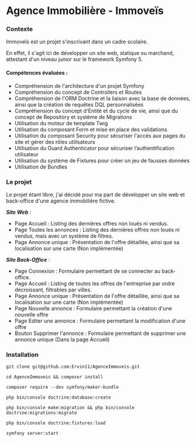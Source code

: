 # Agence Immobilière - Immoveïs

### Contexte

Immoveïs est un projet s'inscrivant dans un cadre scolaire. 

En effet, il s'agit ici de développer un site web, statique ou marchand, attestant d'un niveau junior sur le framework Symfony 5.

#### Compétences évaluées :

- Compréhension de l'architecture d'un projet Symfony
- Compréhension du concept de Controllers et Routes
- Compréhension de l'ORM Doctrine et la liaison avec la base de données, ainsi que la création de requêtes DQL personnalisées
- Compréhension du concept d'Entité et du cycle de vie, ainsi que du concept de Repository et système de Migrations
- Utilisation du moteur de template Twig
- Utilisation du composant Form et mise en place des validations
- Utilisation du composant Security pour sécuriser l'accès aux pages du site et gérer des rôles utilisateurs
- Utilisation du Guard Authenticator pour sécuriser l’authentification utilisateur
- Utilisation du système de Fixtures pour créer un jeu de fausses données
- Utilisation de Bundles

### Le projet

Le projet étant libre, j'ai décidé pour ma part de développer un site web et back-office d'une agence immobilière fictive.

***Site Web*** :

- Page Accueil : Listing des dernières offres non loués ni vendus.
- Page Toutes les annonces : Listing des dernières offres non loués ni vendus, mais avec un système de filtres.
- Page Annonce unique : Présentation de l'offre détaillée, ainsi que sa localisation sur une carte (Non implémentée)

***Site Back-Office*** :

- Page Connexion : Formulaire permettant de se connecter au back-office.
- Page Accueil : Listing de toutes les offres de l'entreprise par ordre décroissant, filtrables par villes.
- Page Annonce unique : Présentation de l'offre détaillée, ainsi que sa localisation sur une carte (Non implémentée)
- Page Nouvelle annonce : Formulaire permettant la création d'une nouvelle offre
- Page Editer une annonce : Formulaire permettant la modification d'une offre
- Bouton Supprimer l'annonce : Formulaire permettant de supprimer une annonce unique (Dans la page Accueil)

### Installation

```git clone git@github.com:Ervin11/AgenceImmoveis.git```

```cd AgenceImmoveis && composer install```

```composer require --dev symfony/maker-bundle```

```php bin/console doctrine:database:create```

```php bin/console make:migration && php bin/console doctrine:migrations:migrate```

```php bin/console doctrine:fixtures:load```

```symfony server:start```
